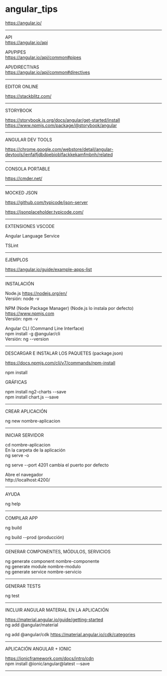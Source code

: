 # angular_tips  

https://angular.io/  


-------------------------------------- 

API  
https://angular.io/api  

API/PIPES  
https://angular.io/api/common#pipes 

API/DIRECTIVAS  
https://angular.io/api/common#directives  

  
--------------------------------------  

EDITOR ONLINE  

https://stackblitz.com/  
  
  
--------------------------------------  

STORYBOOK  


https://storybook.js.org/docs/angular/get-started/install  
https://www.npmjs.com/package/@storybook/angular  
  
--------------------------------------  

ANGULAR DEV TOOLS  

https://chrome.google.com/webstore/detail/angular-devtools/ienfalfjdbdpebioblfackkekamfmbnh/related  
  
  
--------------------------------------  

CONSOLA PORTABLE  

https://cmder.net/  


-------------------------------------- 


MOCKED JSON  

https://github.com/typicode/json-server  

https://jsonplaceholder.typicode.com/  

--------------------------------------  


EXTENSIONES VSCODE  

Angular Language Service  

TSLint  

--------------------------------------  

EJEMPLOS  

https://angular.io/guide/example-apps-list 

  

--------------------------------------  

INSTALACIÓN  

Node.js  https://nodejs.org/en/  
Versión: node -v  

NPM (Node Package Manager) (Node.js lo instala por defecto)  
https://www.npmjs.com  
Versión: npm -v  

Angular CLI  (Command Line Interface)  
npm install -g @angular/cli  
Versión: ng --version  


--------------------------------------  


DESCARGAR E INSTALAR LOS PAQUETES (package.json)  

https://docs.npmjs.com/cli/v7/commands/npm-install  

npm install  


GRÁFICAS  

npm install ng2-charts --save  
npm install chart.js --save


--------------------------------------  

 CREAR APLICACIÓN  
 
 ng new nombre-aplicacion  
 
 --------------------------------------  
 
 INICIAR SERVIDOR  
 
 cd nombre-aplicacion  
 En la carpeta de la aplicación  
 ng serve -o  
 
 ng serve --port 4201  cambia el puerto por defecto  
 
 
 Abre el navegador  
 http://localhost:4200/
 
 --------------------------------------  
 
 AYUDA 
 
 ng help
  
 --------------------------------------  
 
 COMPILAR APP
 
 ng build  
 
 ng build --prod  (producción)  
  
 --------------------------------------  
 
 GENERAR COMPONENTES, MÓDULOS, SERVICIOS  
 
 ng generate component nombre-componente  
 ng generate module nombre-modulo  
 ng generate service nombre-servicio    
  
 -------------------------------------  
 
 GENERAR TESTS  
 
 ng test  
 
   
 -------------------------------------   
 
 
 INCLUIR ANGULAR MATERIAL EN LA APLICACIÓN  
 
 https://material.angular.io/guide/getting-started  
 ng add @angular/material  
 
 ng add @angular/cdk https://material.angular.io/cdk/categories  
   
 --------------------------------------  
 
 APLICACIÓN ANGULAR + IONIC  
 
 https://ionicframework.com/docs/intro/cdn  
 npm install @ionic/angular@latest --save  
 
 
 --------------------------------------  
 
 




